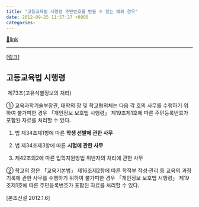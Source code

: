 ```yaml
---
title: "고등교육법 시행령 주민번호를 받을 수 있는 예외 경우"
date: 2012-09-25 11:57:27 +0900
categories: 
---
```

[🔗link](http://www.mins01.com/mh/tech/read/800)
***


[[링크](http://www.law.go.kr/%EB%B2%95%EB%A0%B9/%EA%B3%A0%EB%93%B1%EA%B5%90%EC%9C%A1%EB%B2%95%20%EC%8B%9C%ED%96%89%EB%A0%B9)]



고등교육법 시행령
---------

  
  


 제73조(고유식별정보의 처리) 

① 교육과학기술부장관, 대학의 장 및 학교협의체는 다음 각 호의 사무를 수행하기 위하여 불가피한 경우 「개인정보 보호법 시행령」 제19조제1호에 따른 주민등록번호가 포함된 자료를 처리할 수 있다.

1. 법 제34조제1항에 따른 **학생 선발에 관한 사무**

2. 법 제34조제3항에 따른 **시험에 관한 사무**

3. 제42조의2에 따른 입학지원방법 위반자의 처리에 관한 사무

② 학교의 장은 「교육기본법」 제16조제2항에 따른 학적부 작성·관리 등 교육의 과정 기록에 관한 사무를 수행하기 위하여 불가피한 경우 「개인정보 보호법 시행령」 제19조제1호에 따른 주민등록번호가 포함된 자료를 처리할 수 있다.

[본조신설 2012.1.6]




